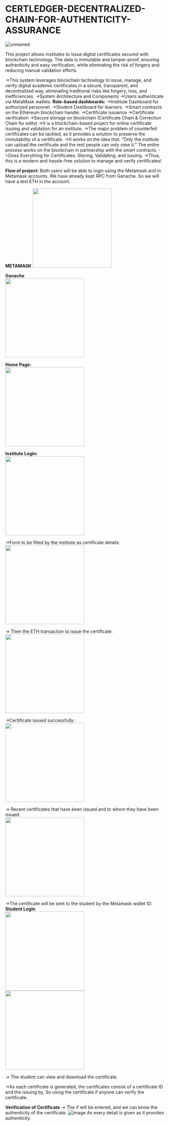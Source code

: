 # CERTLEDGER-DECENTRALIZED-CHAIN-FOR-AUTHENTICITY-ASSURANCE
![unnamed](https://github.com/user-attachments/assets/ede814f5-408a-40cf-b26a-9d291dc70787)

This project allows institutes to issue digital certificates secured with blockchain technology. The data is immutable and tamper-proof, ensuring authenticity and easy verification, while eliminating the risk of forgery and reducing manual validation efforts.

->This system leverages blockchain technology to issue, manage, and verify digital academic certificates in a secure, transparent, and decentralized way, eliminating traditional risks like forgery, loss, and inefficiencies.
->System Architecture and Components
->Users authenticate via MetaMask wallets.
**Role-based dashboards:**
->Institute Dashboard for authorized personnel.
->Student Dashboard for learners.
->Smart contracts on the Ethereum blockchain handle:
->Certificate issuance
->Certificate verification
->Secure storage on blockchain (Certificate Chain & Correction Chain for edits)
->It is a blockchain-based project for online certificate issuing and validation for an institute.
->The major problem of counterfeit certificates can be tackled, as it provides a solution to preserve the immutability of a certificate.
->It works on the idea that: “Only the institute can upload the certificate and the rest people can only view it.” The entire process works on the blockchain in partnership with the smart contracts.
->Does Everything for Certificates: Storing, Validating, and issuing.
->Thus, this is a modern and hassle-free solution to manage and verify certificates!

**Flow of project:**
Both users will be able to login using the Metamask and in Metamask accounts. We have already kept RPC from Ganache. So we will have a test ETH in the account.

**METAMASK**
<img src="https://github.com/user-attachments/assets/803daaff-2232-4e81-bd89-a2f54c40af37" width="250"/>


**Ganache**  
<img src="https://github.com/user-attachments/assets/2b49ac40-aa42-4564-88c2-c7490a1c1711" width="250"/>

**Home Page:**  
<img src="https://github.com/user-attachments/assets/7f442d74-75f8-4d9d-b344-e95812daf17d" width="250"/>

**Institute Login:**  
<img src="https://github.com/user-attachments/assets/305e9519-7a82-413a-ad2b-f96ba36f2218" width="250"/>

->Form to be filled by the institute as certificate details:  
<img src="https://github.com/user-attachments/assets/5b913df9-5631-4512-aec3-659e3a0b55d2" width="250"/>

-> Then the ETH transaction to issue the certificate:  
<img src="https://github.com/user-attachments/assets/1dc1b68a-6c7d-48dc-905e-4295a1349ebf" width="250"/>

->Certificate issued successfully:  
<img src="https://github.com/user-attachments/assets/c65b23b5-1e23-43ce-b386-0a9a60bf99ae" width="250"/>

-> Recent certificates that have been issued and to whom they have been issued:  
<img src="https://github.com/user-attachments/assets/929eb2b9-4337-4177-8ea2-4c5d15927569" width="250"/>

->The certificate will be sent to the student by the Metamask wallet ID:  
**Student Login**  
<img src="https://github.com/user-attachments/assets/d8609fb4-ca1b-4a10-9cee-b194fe028997" width="250"/>  
<img src="https://github.com/user-attachments/assets/1c58085b-fca0-4692-8e3f-921001950ace" width="250"/>

-> The student can view and download the certificate.

->As each certificate is generated, the certificates consist of a certificate ID and the issuing by, So using the certificate if anyone can verify the certificate.

**Verification of Certificate**
-> The if will be entered, and we can know the authenticity of the certificate.
![image](https://github.com/user-attachments/assets/f1e637d8-a75e-4b5c-be91-22f4431aa166)
As every detail is given as it provides authenticity.













